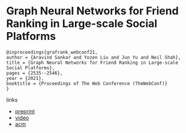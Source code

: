 # Graph Neural Networks for Friend Ranking in Large-scale Social Platforms

```
@inproceedings{grafrank_webconf21,
author = {Aravind Sankar and Yozen Liu and Jun Yu and Neil Shah},
title = {Graph Neural Networks for Friend Ranking in Large-scale Social Platforms},
pages = {2535--2546},
year = {2021},
booktitle = {Proceedings of The Web Conference (TheWebConf)}
}
```

links
- [preprint](http://nshah.net/publications/GrafRank.WWW.21.pdf)
- [video](https://www.youtube.com/watch?v=XWynKyF0Hp8)
- [acm](https://dl.acm.org/doi/10.1145/3442381.3450120)